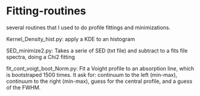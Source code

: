 # Fitting-routines
several routines that I used to do profile fittings and minimizations.

Kernel_Density_hist.py: apply a KDE to an histogram

SED_minimize2.py: Takes a serie of SED (txt file) and subtract to a fits file spectra, doing a Chi2 fitting 

fit_cont_voigt_boot_Norm.py: Fit a Voight profile to an absorption line, which is bootstraped 1500 times. It ask for: continuum to the left (min-max), continuum to the right (min-max), guess for the central profile, and a guess of the FWHM. 


